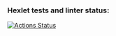 ### Hexlet tests and linter status:
[![Actions Status](https://github.com/AlexVXA/frontend-project-11/workflows/hexlet-check/badge.svg)](https://github.com/AlexVXA/frontend-project-11/actions)